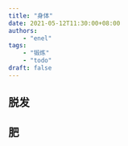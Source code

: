 ```yaml
---
title: "身体"
date: 2021-05-12T11:30:00+08:00
authors:
    - "enel"
tags:
    - "锻炼"
    - "todo"
draft: false
---
```

## 脱发

<!--
    马步
    传统锻炼头发的方法，多是在全面锻炼的基础上，增加手指梳头和敲击头皮的动作，可以试试。

    用正宗万县（州）谭木匠黄杨木梳（梳尖的那一种），早、晚横竖各50遍。

    青年人头顶部脱发还是练床上八段锦为妥，可以辅之双手上下拉动平衡功和睡功扶脾健胃式。静坐不勉强。
-->

## 肥
